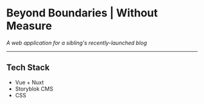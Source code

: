 # Beyond Boundaries | Without Measure

*A web application for a sibling's recently-launched blog*

---

## Tech Stack

- Vue + Nuxt
- Storyblok CMS
- CSS
